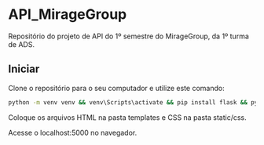 # API_MirageGroup
Repositório do projeto de API do 1º semestre do MirageGroup, da 1º turma de ADS.

## Iniciar
Clone o repositório para o seu computador e utilize este comando: 
```bash
python -m venv venv && venv\Scripts\activate && pip install flask && python main.py
```

Coloque os arquivos HTML na pasta templates e CSS na pasta static/css.

Acesse o localhost:5000 no navegador.
